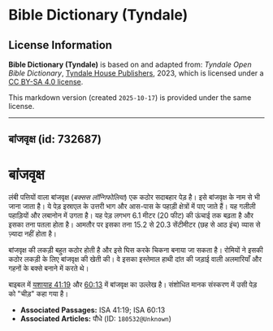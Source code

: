 # Bible Dictionary (Tyndale)

## License Information

**Bible Dictionary (Tyndale)** is based on and adapted from: _Tyndale Open Bible Dictionary_, [Tyndale House Publishers](https://tyndaleopenresources.com/), 2023, which is licensed under a [CC BY-SA 4.0 license](https://creativecommons.org/licenses/by-sa/4.0/legalcode.en).

This markdown version (created `2025-10-17`) is provided under the same license.



--------------------------------

## बांजवृक्ष (id: 732687)

बांजवृक्ष
=========

लंबी पत्तियों वाला बांजवृक्ष (*बक्सस लॉन्गिफोलिया*) एक कठोर सदाबहार पेड़ है। इसे बांजवृक्ष के नाम से भी जाना जाता है। ये पेड़ इस्राएल के उत्तरी भाग और आस\-पास के पहाड़ी क्षेत्रों में पाए जाते हैं। यह गलीली पहाड़ियों और लबानोन में उगता है। यह पेड़ लगभग 6\.1 मीटर (20 फीट) की ऊंचाई तक बढ़ता है और इसका तना पतला होता है। आमतौर पर इसका तना 15\.2 से 20\.3 सेंटीमीटर (छह से आठ इंच) व्यास से ज़्यादा नहीं होता है। 

बांजवृक्ष की लकड़ी बहुत कठोर होती है और इसे घिस करके चिकना बनाया जा सकता है। रोमियों ने इसकी कठोर लकड़ी के लिए बांजवृक्ष की खेती की। वे इसका इस्तेमाल हाथी दांत की जड़ाई वाली अलमारियाँ और गहनों के बक्से बनाने में करते थे। 

बाइबल में [यशायाह 41:19](https://ref.ly/Isa41:19) और [60:13](https://ref.ly/Isa60:13) में बांजवृक्ष का उल्लेख है। संशोधित मानक संस्करण में उसी पेड़ को "चीड़" कहा गया है। 

* **Associated Passages:** ISA 41:19; ISA 60:13
* **Associated Articles:** पौधे (ID: `180532@Unknown`)

